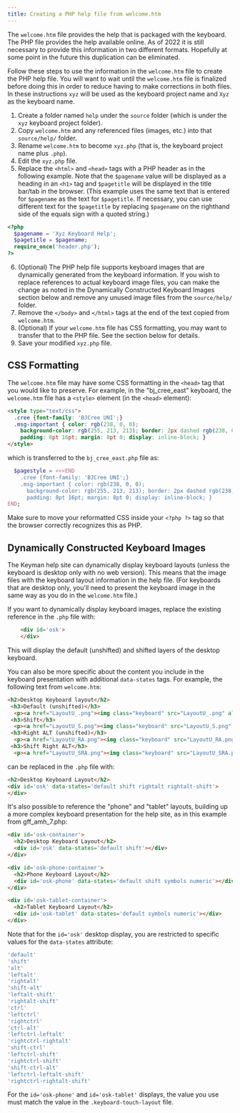 ```yaml
---
title: Creating a PHP help file from welcome.htm
---
```


The `welcome.htm` file provides the help that is packaged with the keyboard.
The PHP file provides the help available online.
As of 2022 it is still necessary to provide this information in two different formats.
Hopefully at some point in the future this duplication can be eliminated.

Follow these steps to use the information in the `welcome.htm` file to create the PHP help file.
You will want to wait until the `welcome.htm` file is finalized before doing this in order to reduce having to make corrections in both files.
In these instructions `xyz` will be used as the keyboard project name and `Xyz` as the keyboard name.

1. Create a folder named `help` under the `source` folder (which is under the `xyz` keyboard project folder).
2. Copy `welcome.htm` and any referenced files (images, etc.) into that `source/help/` folder.
3. Rename `welcome.htm` to become `xyz.php` (that is, the keyboard project name plus `.php`).
4. Edit the `xyz.php` file.
5. Replace the `<html>` and `<head>` tags with a PHP header as in the following example. Note that the `$pagename` value will be displayed as a heading in an `<h1>` tag and `$pagetitle` will be displayed in the title bar/tab in the browser. (This example uses the same text that is entered for `$pagename` as the text for `$pagetitle`. If necessary, you can use different text for the `$pagetitle` by replacing `$pagename` on the righthand side of the equals sign with a quoted string.)

```php
<?php
  $pagename = 'Xyz Keyboard Help';
  $pagetitle = $pagename;
  require_once('header.php');
?>
```

6. (Optional) The PHP help file supports keyboard images that are dynamically generated from the keyboard information. If you wish to replace references to actual keyboard image files, you can make the change as noted in the Dynamically Constructed Keyboard Images section below and remove any unused image files from the `source/help/` folder.
7. Remove the `</body>` and `</html>` tags at the end of the text copied from `welcome.htm`.
8. (Optional) If your `welcome.htm` file has CSS formatting, you may want to transfer that to the PHP file. See the section below for details.
9. Save your modified `xyz.php` file.

## CSS Formatting

The `welcome.htm` file may have some CSS formatting in the `<head>` tag that you would like to preserve.
For example, in the "bj_cree_east" keyboard,
the `welcome.htm` file has a `<style>` element (in the `<head>` element):

```html
<style type="text/css">
  .cree {font-family: 'BJCree UNI';}
  .msg-important { color: rgb(238, 0, 0);
    background-color: rgb(255, 213, 213); border: 2px dashed rgb(238, 0, 0);
    padding: 8pt 16pt; margin: 8pt 0; display: inline-block; }
</style>
```

which is transferred to the `bj_cree_east.php` file as:

```php
  $pagestyle = <<<END
    .cree {font-family: 'BJCree UNI';}
    .msg-important { color: rgb(238, 0, 0);
      background-color: rgb(255, 213, 213); border: 2px dashed rgb(238, 0, 0);
      padding: 8pt 16pt; margin: 8pt 0; display: inline-block; }
END;

```
Make sure to move your reformatted CSS inside your `<?php ?>` tag so that the browser correctly recognizes this as PHP.

## Dynamically Constructed Keyboard Images

The Keyman help site can dynamically display keyboard layouts (unless the keyboard is desktop only with no web version).
This means that the image files with the keyboard layout information in the help file. (For keyboards that are desktop only, you'll need to present the keyboard image in the same way as you do in the `welcome.htm` file.)

If you want to dynamically display keyboard images, replace the existing reference in the `.php` file with:

```html
    <div id='osk'>
    </div>
```

This will display the default (unshifted) and shifted layers of the desktop keyboard.

You can also be more specific about the content you include in the keyboard presentation with additional `data-states` tags. For example, the following text from `welcome.htm`:

```html
<h2>Desktop Keyboard layout</h2>
 <h3>Default (unshifted)</h3>
  <p><a href="LayoutU_.png"><img class="keyboard" src="LayoutU_.png" alt="Default (unshifted) state" /></a></p>
 <h3>Shift</h3>
  <p><a href="LayoutU_S.png"><img class="keyboard" src="LayoutU_S.png" alt="Shift state" /></a></p>
 <h3>Right ALT (unshifted)</h3>
  <p><a href="LayoutU_RA.png"><img class="keyboard" src="LayoutU_RA.png" alt="Right ALT (unshifted) state" /></a></p>
 <h3>Shift Right ALT</h3>
  <p><a href="LayoutU_SRA.png"><img class="keyboard" src="LayoutU_SRA.png" alt="Shift Right ALT state" /></a></p>
```

can be replaced in the `.php` file with:

```html
<h2>Desktop Keyboard Layout</h2>
<div id='osk' data-states='default shift rightalt rightalt-shift'>
</div>

```

It's also possible to reference the "phone" and "tablet" layouts, building up a more complex keyboard presentation for the help site, as in this example from gff_amh_7.php:


```html
<div id='osk-container'>
  <h2>Desktop Keyboard Layout</h2>
  <div id='osk' data-states='default shift'></div>
</div>

<div id='osk-phone-container'>
  <h2>Phone Keyboard Layout</h2>
  <div id='osk-phone' data-states='default shift symbols numeric'></div>
</div>

<div id='osk-tablet-container'>
  <h2>Tablet Keyboard Layout</h2>
  <div id='osk-tablet' data-states='default symbols numeric'></div>
</div>
```

Note that for the `id='osk'` desktop display, you are restricted to specific values for the `data-states` attribute:

```js
'default'
'shift'
'alt'
'leftalt'
'rightalt'
'shift-alt'
'leftalt-shift'
'rightalt-shift'
'ctrl'
'leftctrl'
'rightctrl'
'ctrl-alt'
'leftctrl-leftalt'
'rightctrl-rightalt'
'shift-ctrl'
'leftctrl-shift'
'rightctrl-shift'
'shift-ctrl-alt'
'leftctrl-leftalt-shift'
'rightctrl-rightalt-shift'
```

For the `id='osk-phone'` and `id='osk-tablet'` displays, the value you use must match the value in the `.keyboard-touch-layout` file.
